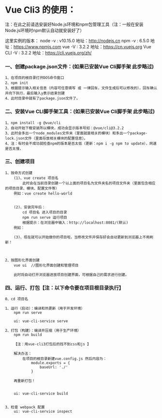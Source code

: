 # Vue Cli3 的使用：

注：在此之前请选安装好Node.js环境和npm包管理工具（注：一般在安装Node.js环境时npm默认自动就安装好了）

这里实例的版本：
	node -v : v10.15.0   	地址：http://nodejs.cn
	npm -v : 6.5.0		地址：https://www.npmjs.com
	vue -V : 3.2.2		地址：https://cn.vuejs.org
	Vue CLI -V : 3.2.2	地址：https://cli.vuejs.org/zh/

	
### 一、创建package.json文件：(如果已安装Vue Cli脚手架 此步略过)
	1、在项目的根目录打开DOS命令窗口
	2、npm init 
	3、根据提示输入相关信息（内容可任意填写 或 一律回车，文件生成后可以修改的），回车确认并向下执行，最后输入y表示结束创建
	4、此时目录中就有了package.json文件了。
	

### 二、安装Vue CLI脚手架工具：(如果已安装Vue Cli脚手架 此步略过)
	1、npm install -g @vue/cli
	2、自动开始下载安装所以模块，成功会显示版本号如：@vue/cli@3.2.2
	3、此时会多出一个node_modules文件夹（里面就是相关的模块）和多出一个package-lock.json文件（里面存放相关模块的配置信息）。
	4、注：有时会不成功就检查npm的版本是否太低（更新：npm i -g npm to update），网速是否太慢，
	
	
### 三、创建项目
	1、按命方式创建
		(1)、vue create 项目名
			此时会在当前目录创建一个以上面的项目名为文件夹名的项目文件夹（里面包含相应的项目目录、模块、配置文件等）
		例如：vue create hello-world

		
		(2)、安装完毕后：
			cd 项目名 进入项目的目录
			npm run serve 运行项目
			根据提示：在浏览器中输入：http://localhost:8081/(默认)
		例如：
		
		(3)、现在就可以开始做你的项目啦，当修改文件并保存好会自动更新到浏览器上不用刷新！
			
		
		
	2、按图形化界面创建
		vue ui 	//图形化界面创建和管理项目
		
		此时将自动打开浏览器进放项目创建界面，可根据自己的需求进行创建。

		
### 四、运行、打包【注：以下命令要在项目根目录执行】
	0、cd 项目名

	1、运行（启动）：编译和热更新（用于开发环境）
		npm run serve
		
		ui: vue-cli-service serve
	
	2、打包（构建）：编译并压缩（用于生产环境）
		npm run build
		
		【注：用vue-cli3打包后的找不到css和js 】
		
		解决办法：
			在项目的根目录新建vue.config.js 然后内容为：
				module.exports = {
					baseUrl: './'
				}
		
		再重新打包！
		
		
		ui: vue-cli-service build
		
		
	3、检查 webpack 配置
		ui: vue-cli-service inspect